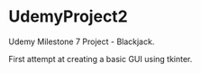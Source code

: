 # UdemyProject2
Udemy Milestone 7 Project - Blackjack. 

First attempt at creating a basic GUI using tkinter.
